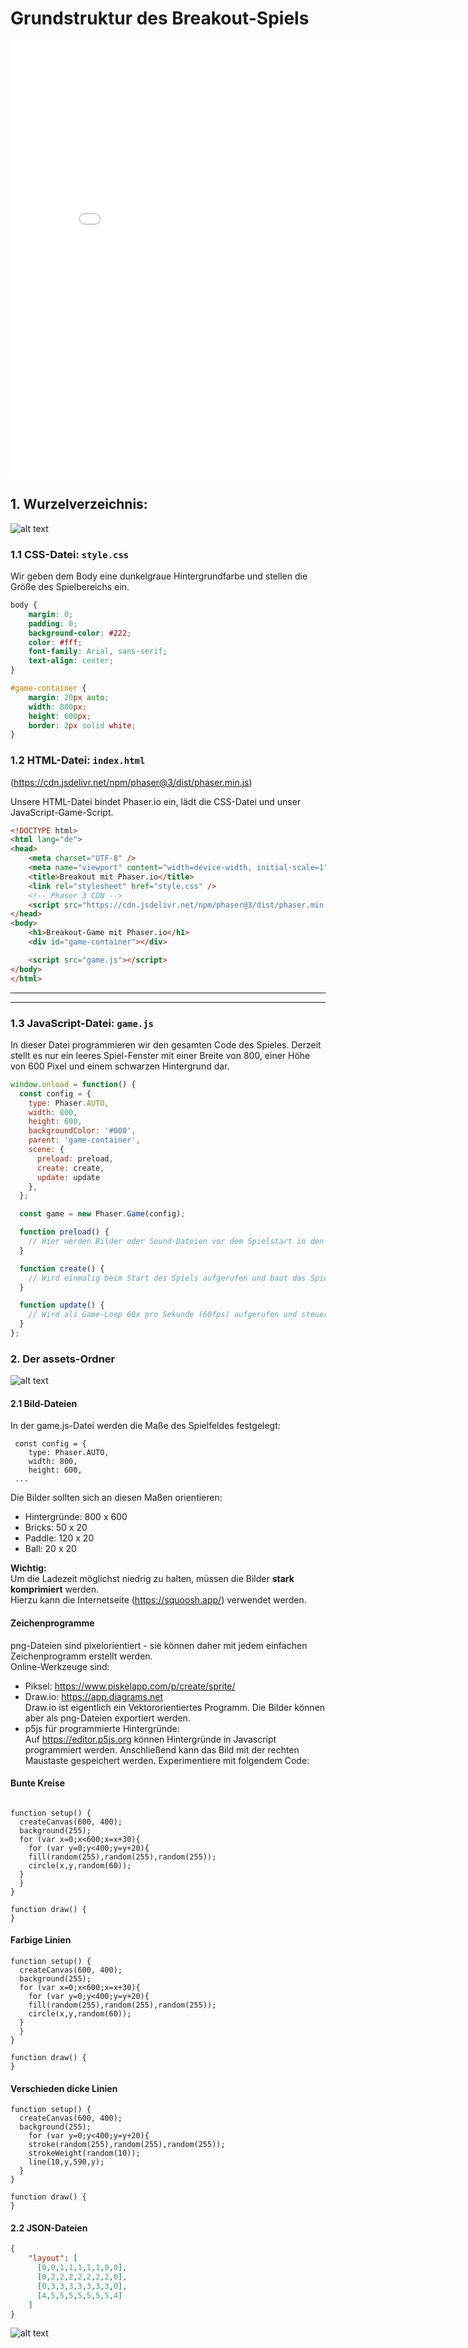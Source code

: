   <meta charset="utf-8" />
  <title>Projekt</title>
  <link rel="stylesheet" href="https://Hi2272.github.io/StyleMD.css">

# Grundstruktur des Breakout-Spiels


<iframe 
  src="10Background/index.html" 
  width="820" 
  height="700" 
  frameborder="0" 
  sandbox="allow-scripts allow-same-origin">
</iframe>

## 1. Wurzelverzeichnis:
![alt text](01Verzeichnisstrutktur.png)  

### 1.1 CSS-Datei: `style.css`

Wir geben dem Body eine dunkelgraue Hintergrundfarbe und stellen die Größe des Spielbereichs ein. 

```css
body {
    margin: 0;
    padding: 0;
    background-color: #222;
    color: #fff;
    font-family: Arial, sans-serif;
    text-align: center;
}

#game-container {
    margin: 20px auto;
    width: 800px;
    height: 600px;
    border: 2px solid white;
}
```
### 1.2 HTML-Datei: `index.html`

(https://cdn.jsdelivr.net/npm/phaser@3/dist/phaser.min.js)

Unsere HTML-Datei bindet Phaser.io ein, lädt die CSS-Datei und unser JavaScript-Game-Script.

```html
<!DOCTYPE html>
<html lang="de">
<head>
    <meta charset="UTF-8" />
    <meta name="viewport" content="width=device-width, initial-scale=1" />
    <title>Breakout mit Phaser.io</title>
    <link rel="stylesheet" href="style.css" />
    <!-- Phaser 3 CDN -->
    <script src="https://cdn.jsdelivr.net/npm/phaser@3/dist/phaser.min.js"></script>
</head>
<body>
    <h1>Breakout-Game mit Phaser.io</h1>
    <div id="game-container"></div>

    <script src="game.js"></script>
</body>
</html>
```


---

---

### 1.3 JavaScript-Datei: `game.js`

In dieser Datei programmieren wir den gesamten Code des Spieles. Derzeit stellt es nur ein leeres Spiel-Fenster mit einer Breite von 800, einer Höhe von 600 Pixel und einem schwarzen Hintergrund dar.

```js
window.onload = function() {
  const config = {
    type: Phaser.AUTO,
    width: 800,
    height: 600,
    backgroundColor: '#000',
    parent: 'game-container',
    scene: {
      preload: preload,
      create: create,
      update: update
    },
  };

  const game = new Phaser.Game(config);

  function preload() {
    // Hier werden Bilder oder Sound-Dateien vor dem Spielstart in den Speicher geladen
  }

  function create() {
    // Wird einmalig beim Start des Spiels aufgerufen und baut das Spielfeld auf
  }

  function update() {
    // Wird als Game-Loop 60x pro Sekunde (60fps) aufgerufen und steuert das eigentliche Spiel
  }
};
```


### 2. Der assets-Ordner

![alt text](01Assets.png)
#### 2.1 Bild-Dateien

In der game.js-Datei werden die Maße des Spielfeldes festgelegt:  
````JS
 const config = {
    type: Phaser.AUTO,
    width: 800,
    height: 600,
 ...
 ````
Die Bilder sollten sich an diesen Maßen orientieren:  
- Hintergründe: 800 x 600
- Bricks: 50 x 20
- Paddle: 120 x 20
- Ball: 20 x 20

**Wichtig:**   
Um die Ladezeit möglichst niedrig zu halten, müssen die Bilder **stark komprimiert** werden.   
Hierzu kann die Internetseite (https://squoosh.app/) verwendet werden.

#### Zeichenprogramme
png-Dateien sind pixelorientiert - sie können daher mit jedem einfachen Zeichenprogramm erstellt werden.   
Online-Werkzeuge sind:  
- Piksel: https://www.piskelapp.com/p/create/sprite/
- Draw.io: https://app.diagrams.net  
Draw.io ist eigentlich ein Vektororientiertes Programm. Die Bilder können aber als png-Dateien exportiert werden.
- p5js für programmierte Hintergründe:  
Auf https://editor.p5js.org können Hintergründe in Javascript programmiert werden. Anschließend kann das Bild mit der rechten Maustaste gespeichert werden.
Experimentiere mit folgendem Code:  
#### Bunte Kreise
```JS

function setup() {
  createCanvas(600, 400);
  background(255);
  for (var x=0;x<600;x=x+30){
    for (var y=0;y<400;y=y+20){
    fill(random(255),random(255),random(255));
    circle(x,y,random(60));
  }
  }
}

function draw() {
}

```

#### Farbige Linien
```JS
function setup() {
  createCanvas(600, 400);
  background(255);
  for (var x=0;x<600;x=x+30){
    for (var y=0;y<400;y=y+20){
    fill(random(255),random(255),random(255));
    circle(x,y,random(60));
  }
  }
}

function draw() {
}
```
#### Verschieden dicke Linien
````JS
function setup() {
  createCanvas(600, 400);
  background(255);
    for (var y=0;y<400;y=y+20){
    stroke(random(255),random(255),random(255));
    strokeWeight(random(10));
    line(10,y,590,y);
  }
}

function draw() {
}
`````




#### 2.2 JSON-Dateien
```json
{
    "layout": [
      [0,0,1,1,1,1,1,0,0],
      [0,2,2,2,2,2,2,2,0],
      [0,3,3,3,3,3,3,3,0],
      [4,5,5,5,5,5,5,5,4]
    ]
}
  ```  
![alt text](Bricks.png)